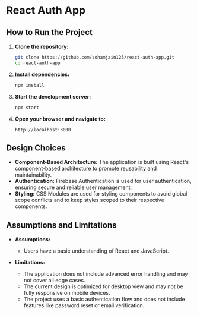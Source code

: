 # React Auth App

## How to Run the Project

1. **Clone the repository:**

   ```bash
   git clone https://github.com/sohamjain125/react-auth-app.git
   cd react-auth-app
   ```

2. **Install dependencies:**

   ```bash
   npm install
   ```

3. **Start the development server:**

   ```bash
   npm start
   ```

4. **Open your browser and navigate to:**
   ```
   http://localhost:3000
   ```

## Design Choices

- **Component-Based Architecture:** The application is built using React's component-based architecture to promote reusability and maintainability.
- **Authentication:** Firebase Authentication is used for user authentication, ensuring secure and reliable user management.
- **Styling:** CSS Modules are used for styling components to avoid global scope conflicts and to keep styles scoped to their respective components.

## Assumptions and Limitations

- **Assumptions:**

  - Users have a basic understanding of React and JavaScript.

- **Limitations:**
  - The application does not include advanced error handling and may not cover all edge cases.
  - The current design is optimized for desktop view and may not be fully responsive on mobile devices.
  - The project uses a basic authentication flow and does not include features like password reset or email verification.
